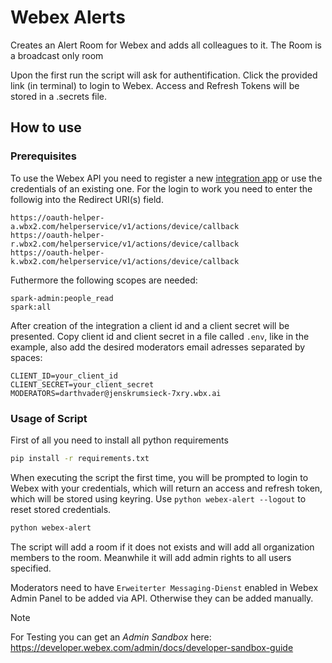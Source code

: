 # Webex Alerts
Creates an Alert Room for Webex and adds all colleagues to it. The Room is a broadcast only room 

Upon the first run the script will ask for authentification. Click the provided link (in terminal) to login to Webex. Access and Refresh Tokens will be stored in a .secrets file. 


## How to use
### Prerequisites
To use the Webex API you need to register a new [integration app](https://developer.webex.com/my-apps/new/integration) or use the credentials of an existing one.
For the login to work you need to enter the followig into the Redirect URI(s) field.
```
https://oauth-helper-a.wbx2.com/helperservice/v1/actions/device/callback
https://oauth-helper-r.wbx2.com/helperservice/v1/actions/device/callback
https://oauth-helper-k.wbx2.com/helperservice/v1/actions/device/callback
```
Futhermore the following scopes are needed:
```
spark-admin:people_read
spark:all
```

After creation of the integration a client id and a client secret will be presented. Copy client id and client secret in a file called `.env`, like in the example, also add the desired moderators email adresses separated by spaces:
```env
CLIENT_ID=your_client_id
CLIENT_SECRET=your_client_secret
MODERATORS=darthvader@jenskrumsieck-7xry.wbx.ai
```
### Usage of Script
First of all you need to install all python requirements
``` bash
pip install -r requirements.txt
```
When executing the script the first time, you will be prompted to login to Webex with your credentials, which will return an access and refresh token, which will be stored using keyring. Use `python webex-alert --logout` to reset stored credentials.
``` bash
python webex-alert
```
The script will add a room if it does not exists and will add all organization members to the room. Meanwhile it will add admin rights to all users specified.

Moderators need to have `Erweiterter Messaging-Dienst` enabled in Webex Admin Panel to be added via API. Otherwise they can be added manually.

> [!NOTE]
> For Testing you can get an *Admin Sandbox* here: https://developer.webex.com/admin/docs/developer-sandbox-guide